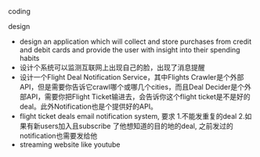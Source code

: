 coding

design
- design an application which will collect and store purchases from credit and debit cards and provide the user with insight into their spending habits
- 设计个系统可以监测互联网上出现自己的脸，出现了消息提醒
- 设计一个Flight Deal Notification Service，其中Flights Crawler是个外部API，但是需要你告诉它crawl哪个或哪几个cities，而且Deal Decider是个外部API，需要你把Flight Ticket输进去，会告诉你这个flight ticket是不是好的deal。此外Notification也是个提供好的API。
- flight ticket deals email notification system, 要求 1.不能发重复的deal 2.如果有新users加入且subscribe 了他想知道的目的地的deal, 之前发过的notification也需要发给他
- streaming website like youtube
